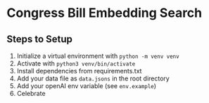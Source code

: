 # Congress Bill Embedding Search

## Steps to Setup

1. Initialize a virtual environment with `python -m venv venv`
2. Activate with `python3 venv/bin/activate`
3. Install dependencies from requirements.txt
4. Add your data file as `data.jsons` in the root directory
5. Add your openAI env variable (see `env.example`)
6. Celebrate
